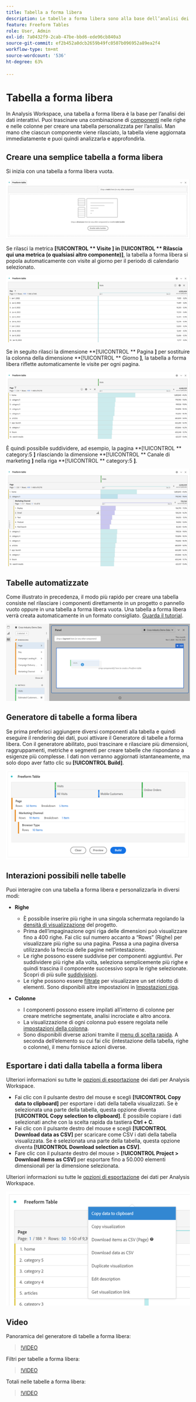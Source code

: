```yaml
---
title: Tabella a forma libera
description: Le tabelle a forma libera sono alla base dell’analisi dei dati in Workspace
feature: Freeform Tables
role: User, Admin
exl-id: 7a0432f9-2cab-47be-bbd6-ede96cb840a3
source-git-commit: ef2b452a0dcb2659b49fc0507b096952a89ea2f4
workflow-type: tm+mt
source-wordcount: '536'
ht-degree: 63%

---
```


# Tabella a forma libera

In Analysis Workspace, una tabella a forma libera è la base per l’analisi dei dati interattivi. Puoi trascinare una combinazione di [componenti](https://experienceleague.adobe.com/docs/analytics/analyze/analysis-workspace/components/analysis-workspace-components.html?lang=it) nelle righe e nelle colonne per creare una tabella personalizzata per l’analisi. Man mano che ciascun componente viene rilasciato, la tabella viene aggiornata immediatamente e puoi quindi analizzarla e approfondirla.

## Creare una semplice tabella a forma libera

Si inizia con una tabella a forma libera vuota.

![Tabella a forma libera vuota](assets/freeform-table-1.png)

Se rilasci la metrica **[!UICONTROL ** Visite **]** in **[!UICONTROL ** Rilascia qui una metrica (o qualsiasi altro componente)**]**, la tabella a forma libera si popola automaticamente con visite al giorno per il periodo di calendario selezionato.

![Visite Tabella A Forma Libera](assets/freeform-table-2.png)

Se in seguito rilasci la dimensione **[!UICONTROL ** Pagina **]** per sostituire la colonna della dimensione **[!UICONTROL ** Giorno **]**, la tabella a forma libera riflette automaticamente le visite per ogni pagina.

![Visite per tabella a forma libera pagina](assets/freeform-table-3.png)

È quindi possibile suddividere, ad esempio, la pagina **[!UICONTROL ** category:5 **]** rilasciando la dimensione **[!UICONTROL ** Canale di marketing **]** nella riga **[!UICONTROL ** category:5 **]**.

![Suddivisione visite per tabella a forma libera della pagina](assets/freeform-table-4.png)


## Tabelle automatizzate

Come illustrato in precedenza, il modo più rapido per creare una tabella consiste nel rilasciare i componenti direttamente in un progetto o pannello vuoto oppure in una tabella a forma libera vuota. Una tabella a forma libera verrà creata automaticamente in un formato consigliato. [Guarda il tutorial](https://experienceleague.adobe.com/docs/analytics-learn/tutorials/analysis-workspace/building-freeform-tables/auto-build-freeform-tables-in-analysis-workspace.html?lang=it).

![](assets/automated-table.png)

## Generatore di tabelle a forma libera

Se prima preferisci aggiungere diversi componenti alla tabella e quindi eseguire il rendering dei dati, puoi attivare il Generatore di tabelle a forma libera. Con il generatore abilitato, puoi trascinare e rilasciare più dimensioni, raggruppamenti, metriche e segmenti per creare tabelle che rispondano a esigenze più complesse. I dati non verranno aggiornati istantaneamente, ma solo dopo aver fatto clic su **[!UICONTROL Build]**.

![](assets/table-builder.png)

## Interazioni possibili nelle tabelle

Puoi interagire con una tabella a forma libera e personalizzarla in diversi modi:

* **Righe**
   * È possibile inserire più righe in una singola schermata regolando la [densità di visualizzazione](https://experienceleague.adobe.com/docs/analytics/analyze/analysis-workspace/build-workspace-project/view-density.html?lang=it) del progetto.
   * Prima dell’impaginazione ogni riga delle dimensioni può visualizzare fino a 400 righe. Fai clic sul numero accanto a “Rows” (Righe) per visualizzare più righe su una pagina. Passa a una pagina diversa utilizzando la freccia delle pagine nell’intestazione.
   * Le righe possono essere suddivise per componenti aggiuntivi. Per suddividere più righe alla volta, seleziona semplicemente più righe e quindi trascina il componente successivo sopra le righe selezionate. Scopri di più sulle [suddivisioni](https://experienceleague.adobe.com/docs/analytics/analyze/analysis-workspace/components/dimensions/t-breakdown-fa.html?lang=it).
   * Le righe possono essere [filtrate](https://experienceleague.adobe.com/docs/analytics/analyze/analysis-workspace/visualizations/freeform-table/filter-and-sort.html?lang=it) per visualizzare un set ridotto di elementi. Sono disponibili altre impostazioni in [Impostazioni riga](https://experienceleague.adobe.com/docs/analytics/analyze/analysis-workspace/visualizations/freeform-table/column-row-settings/table-settings.html?lang=it).

* **Colonne**
   * I componenti possono essere impilati all’interno di colonne per creare metriche segmentate, analisi incrociate e altro ancora.
   * La visualizzazione di ogni colonna può essere regolata nelle [impostazioni della colonna](https://experienceleague.adobe.com/docs/analytics/analyze/analysis-workspace/build-workspace-project/column-row-settings/column-settings.html?lang=it).
   * Sono disponibili diverse azioni tramite il [menu di scelta rapida](https://experienceleague.adobe.com/docs/analytics-learn/tutorials/analysis-workspace/building-freeform-tables/using-the-right-click-menu.html?lang=it). A seconda dell’elemento su cui fai clic (intestazione della tabella, righe o colonne), il menu fornisce azioni diverse.

## Esportare i dati dalla tabella a forma libera

Ulteriori informazioni su tutte le [opzioni di esportazione](https://experienceleague.adobe.com/docs/analytics/analyze/analysis-workspace/curate-share/download-send.html?lang=it) dei dati per Analysis Workspace.

* Fai clic con il pulsante destro del mouse e scegli **[!UICONTROL Copy data to clipboard]** per esportare i dati della tabella visualizzati. Se è selezionata una parte della tabella, questa opzione diventa **[!UICONTROL Copy selection to clipboard]**. È possibile copiare i dati selezionati anche con la scelta rapida da tastiera **Ctrl + C**.
* Fai clic con il pulsante destro del mouse e scegli **[!UICONTROL Download data as CSV]** per scaricare come CSV i dati della tabella visualizzata. Se è selezionata una parte della tabella, questa opzione diventa **[!UICONTROL Download selection as CSV]**.
* Fare clic con il pulsante destro del mouse > **[!UICONTROL Project > Download items as CSV]** per esportare fino a 50.000 elementi dimensionali per la dimensione selezionata.

Ulteriori informazioni su tutte le [opzioni di esportazione](https://experienceleague.adobe.com/docs/analytics/analyze/analysis-workspace/curate-share/download-send.html?lang=it) dei dati per Analysis Workspace.

![](assets/export-options.png)

## Video

Panoramica del generatore di tabelle a forma libera:

>[!VIDEO](https://video.tv.adobe.com/v/31318/?quality=12)

Filtri per tabelle a forma libera:

>[!VIDEO](https://video.tv.adobe.com/v/23232/?quality=12)

Totali nelle tabelle a forma libera:

>[!VIDEO](https://video.tv.adobe.com/v/29273/?quality=12)
